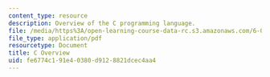 ```yaml
---
content_type: resource
description: Overview of the C programming language.
file: /media/https%3A/open-learning-course-data-rc.s3.amazonaws.com/6-004-computation-structures-spring-2009/fe6774c191e40380d9128821dcec4aa4_MIT6_004s09_study_c_overview.pdf
file_type: application/pdf
resourcetype: Document
title: C Overview
uid: fe6774c1-91e4-0380-d912-8821dcec4aa4
---
```

